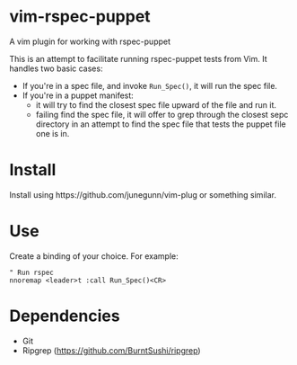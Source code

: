 # vim-rspec-puppet
A vim plugin for working with rspec-puppet

This is an attempt to facilitate running rspec-puppet tests from Vim. It handles
two basic cases:

* If you're in a spec file, and invoke `Run_Spec()`, it will run the spec file.
* If you're in a puppet manifest:
  * it will try to find the closest spec file upward of the file and run it.
  * failing find the spec file, it will offer to grep through the closest sepc
    directory in an attempt to find the spec file that tests the puppet file
    one is in.

# Install
<to be documented>
Install using https://github.com/junegunn/vim-plug or something similar.

# Use
Create a binding of your choice. For example:

```
" Run rspec
nnoremap <leader>t :call Run_Spec()<CR>
```

# Dependencies

* Git
* Ripgrep (https://github.com/BurntSushi/ripgrep)

